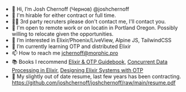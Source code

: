 - 👋 Hi, I’m Josh Chernoff (Чернов) @joshchernoff
- 🤝 I'm hirable for either contract or full time. 
- 👮‍♀️ 3rd party recruters please don't contact me, I'll contact you. 
- 🧭 I'm open to remote work or on locatin in Portland Oregon. Possibly willing to relocate given the opportunities. 
- 👀 I’m interested in Elixir/Phoenix/LiveView, Alpine JS, TailwindCSS
- 🌱 I’m currently learning OTP and distributed Elixir
- 📫 How to reach me jchernoff@morphic.pro
- 📚 Books I recommend [Elixir & OTP Guidebook](https://www.manning.com/books/the-little-elixir-and-otp-guidebook), [Concurrent Data Processing in Elixir](https://pragprog.com/titles/sgdpelixir/concurrent-data-processing-in-elixir/), [Designing Elixir Systems with OTP](https://pragprog.com/titles/jgotp/designing-elixir-systems-with-otp/)
- 🧳 My slightly out of date resume, last few years has been contracting. https://github.com/joshchernoff/joshchernoff/raw/main/resume.pdf

<!---
joshchernoff/joshchernoff is a ✨ special ✨ repository because its `README.md` (this file) appears on your GitHub profile.
You can click the Preview link to take a look at your changes.
--->
